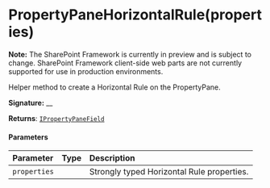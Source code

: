 # PropertyPaneHorizontalRule(properties)
**Note:** The SharePoint Framework is currently in preview and is subject to change. SharePoint Framework client-side web parts are not currently supported for use in production environments.



Helper method to create a Horizontal Rule on the PropertyPane.

**Signature:** __

**Returns**: [`IPropertyPaneField`](../../sp-webpart-base.api/interface/ipropertypanefield.md)<void>





#### Parameters


| Parameter	   | Type    | Description |
|:-------------|:---------------|:------------|
| `properties`    |  | Strongly typed Horizontal Rule properties. |


